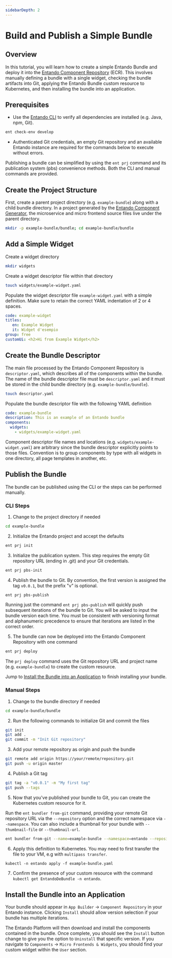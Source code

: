 ```yaml
---
sidebarDepth: 2
---
```

# Build and Publish a Simple Bundle

## Overview
In this tutorial, you will learn how to create a simple Entando Bundle and deploy it into the [Entando Component Repository](../../../docs/getting-started/concepts-overview.md#entando-component-repository) (ECR). This involves manually defining a bundle with a single widget, checking the bundle artifacts into Git, applying the Entando Bundle custom resource to Kubernetes, and then installing the bundle into an application.

## Prerequisites
* Use the [Entando CLI](../../../docs/getting-started/entando-cli.md#check-the-environment) to verify all dependencies are installed (e.g. Java, npm, Git).
``` sh
ent check-env develop
```
* Authenticated Git credentials, an empty Git repository and an available Entando instance are required for the commands below to execute without errors.

Publishing a bundle can be simplified by using the `ent prj` command and its publication system (pbs) convenience methods. Both the CLI and manual commands are provided.

## Create the Project Structure
First, create a parent project directory (e.g. `example-bundle`) along with a child bundle directory. In a project generated by the [Entando Component Generator](../../../docs/create/component-gen-overview.md), the microservice and micro frontend source files live under the parent directory.

``` sh
mkdir -p example-bundle/bundle; cd example-bundle/bundle
```
## Add a Simple Widget

Create a widget directory
``` sh
mkdir widgets
```

Create a widget descriptor file within that directory
``` sh
touch widgets/example-widget.yaml
```

Populate the widget descriptor file `example-widget.yaml` with a simple definition. Make sure to retain the correct YAML indentation of 2 or 4 spaces.
``` yaml
code: example-widget
titles:
   en: Example Widget
   it: Widget d'esempio
group: free
customUi: <h2>Hi from Example Widget</h2>
```

## Create the Bundle Descriptor

The main file processed by the Entando Component Repository is `descriptor.yaml`, which describes all of the components within the bundle. The name of the bundle descriptor file must be `descriptor.yaml` and it must be stored in the child bundle directory (e.g. `example-bundle/bundle`).
```sh
touch descriptor.yaml
```

Populate the bundle descriptor file with the following YAML definition
``` yaml
code: example-bundle
description: This is an example of an Entando bundle
components:
  widgets:
    - widgets/example-widget.yaml
```
Component descriptor file names and locations (e.g. `widgets/example-widget.yaml`) are arbitrary since the bundle descriptor explicitly points to those files. Convention is to group components by type with all widgets in one directory, all page templates in another, etc.

## Publish the Bundle

The bundle can be published using the CLI or the steps can be performed manually.

### CLI Steps
1. Change to the project directory if needed
```sh
cd example-bundle
```

2. Initialize the Entando project and accept the defaults
``` sh
ent prj init
```

3. Initialize the publication system. This step requires the empty Git repository URL (ending in .git) and your Git credentials.
``` sh
ent prj pbs-init
```

4. Publish the bundle to Git. By convention, the first version is assigned the tag `v0.0.1`, but the prefix "v" is optional.
``` sh
ent prj pbs-publish
```
Running just the command `ent prj pbs-publish` will quickly push subsequent iterations of the bundle to Git. You will be asked to input the bundle version each time. You must be consistent with versioning format and alphanumeric precedence to ensure that iterations are listed in the correct order. 

5. The bundle can now be deployed into the Entando Component Repository with one command
``` sh
ent prj deploy
```
 The `prj deploy` command uses the Git repository URL and project name (e.g. `example-bundle`) to create the custom resource.

Jump to [Install the Bundle into an Application](#install-the-bundle-into-an-application) to finish installing your bundle.

### Manual Steps 
1. Change to the bundle directory if needed
``` sh
cd example-bundle/bundle
```

2. Run the following commands to initialize Git and commit the files
``` sh
git init
git add .
git commit -m "Init Git repository"
```

3. Add your remote repository as origin and push the bundle
``` sh
git remote add origin https://your/remote/repository.git
git push -u origin master
```

4. Publish a Git tag
``` sh
git tag -a "v0.0.1" -m "My first tag"
git push --tags
```

5. Now that you've published your bundle to Git, you can create the Kubernetes custom resource for it.

 Run the `ent bundler from-git` command, providing your remote Git repository URL via the `--repository` option and the correct namespace via `--namespace`. You can also include a thumbnail for your bundle with `--thumbnail-file` or `--thumbnail-url`.

``` sh
ent bundler from-git --name=example-bundle --namespace=entando --repository=https://your/remote/repository.git --dry-run > example-bundle.yaml
```

6. Apply this definition to Kubernetes. You may need to first transfer the file to your VM, e.g with `multipass transfer`.

```
kubectl -n entando apply -f example-bundle.yaml
```

7. Confirm the presence of your custom resource with the command `kubectl get EntandoDeBundle -n entando`.

## Install the Bundle into an Application
Your bundle should appear in `App Builder` → `Component Repository` in your Entando instance. Clicking `Install` should allow version selection if your bundle has multiple iterations.

The Entando Platform will then download and install the components contained in the bundle. Once complete, you should see the `Install` button change to give you the option to `Uninstall` that specific version. If you navigate to `Components` → `Micro Frontends & Widgets`, you should find your custom widget within the `User` section.
